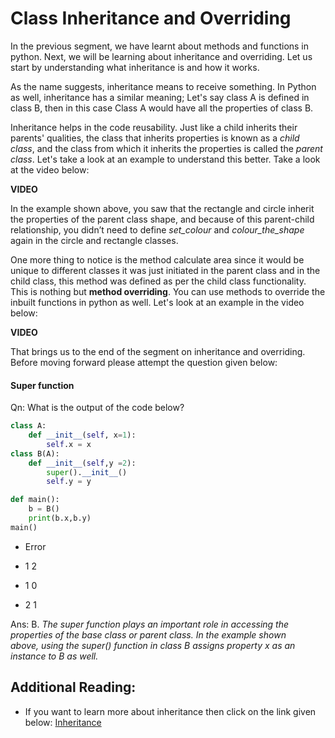 # Class Inheritance and Overriding

In the previous segment, we have learnt about methods and functions in python. Next, we will be learning about inheritance and overriding. Let us start by understanding what inheritance is and how it works.

As the name suggests, inheritance means to receive something. In Python as well, inheritance has a similar meaning; Let's say class A is defined in class B, then in this case Class A would have all the properties of class B.

Inheritance helps in the code reusability. Just like a child inherits their parents' qualities, the class that inherits properties is known as a *child class*, and the class from which it inherits the properties is called the *parent class*. Let's take a look at an example to understand this better. Take a look at the video below:

**VIDEO**

In the example shown above, you saw that the rectangle and circle inherit the properties of the parent class shape, and because of this parent-child relationship, you didn’t need to define *set_colour* and *colour_the_shape* again in the circle and rectangle classes.

One more thing to notice is the method calculate area since it would be unique to different classes it was just initiated in the parent class and in the child class, this method was defined as per the child class functionality. This is nothing but **method overriding**. You can use methods to override the inbuilt functions in python as well. Let's look at an example in the video below: 

**VIDEO**

That brings us to the end of the segment on inheritance and overriding. Before moving forward please attempt the question given below:

#### 

#### Super function

Qn: What is the output of the code below?

```python
class A:
    def __init__(self, x=1):
        self.x = x
class B(A):
    def __init__(self,y =2):
        super().__init__()
        self.y = y

def main():
    b = B()
    print(b.x,b.y)
main()
```

- Error

- 1 2

- 1 0

- 2 1

Ans: B. *The super function plays an important role in accessing the properties of the base class or parent class. In the example shown above, using the super() function in class B assigns property x as an instance to B as well.*

## Additional Reading:

- If you want to learn more about inheritance then click on the link given below: [Inheritance](https://www.python-course.eu/python3_inheritance.php)
